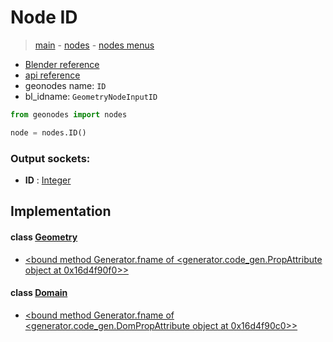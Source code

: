 # Node ID

> [main](../structure.md) - [nodes](nodes.md) - [nodes menus](nodes_menus.md)

- [Blender reference](https://docs.blender.org/manual/en/latest/modeling/geometry_nodes/input/id.html)
- [api reference](https://docs.blender.org/api/current/bpy.types.GeometryNodeInputID.html)
- geonodes name: `ID`
- bl_idname: `GeometryNodeInputID`

```python
from geonodes import nodes

node = nodes.ID()
```

### Output sockets:

- **ID** : [Integer](Integer.md)

## Implementation

#### class [Geometry](Geometry.md)

 - [<bound method Generator.fname of <generator.code_gen.PropAttribute object at 0x16d4f90f0>>](Geometry.md#ID-property)
#### class [Domain](Domain.md)

 - [<bound method Generator.fname of <generator.code_gen.DomPropAttribute object at 0x16d4f90c0>>](Domain.md#ID-property)
